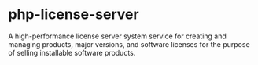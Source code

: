 # php-license-server
A high-performance license server system service for creating and managing products, major versions, and software licenses for the purpose of selling installable software products.
